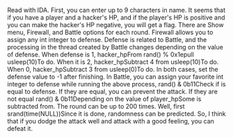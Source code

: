 Read with IDA. First, you can enter up to 9 characters in name. It seems that if you have a player and a hacker's HP, and if the player's HP is positive and you can make the hacker's HP negative, you will get a flag. There are Show menu, Firewall, and Battle options for each round. Firewall allows you to assign any int integer to defense. Defense is related to Battle, and the processing in the thread created by Battle changes depending on the value of defense. When defense is 1, hacker_hpFrom rand() % 0x1epull usleep(10)To do. When it is 2, hacker_hpSubtract 4 from usleep(10)To do. When 0, hacker_hpSubtract 3 from usleep(0)To do. In both cases, set the defense value to -1 after finishing. In Battle, you can assign your favorite int integer to defense while running the above process, rand() & 0b11Check if is equal to defense. If they are equal, you can prevent the attack. If they are not equal rand() & 0b11Depending on the value of player_hpSome is subtracted from. The round can be up to 200 times. Well, first srand(time(NULL))Since it is done, randomness can be predicted. So, I think that if you dodge the attack well and attack with a good feeling, you can defeat it. 